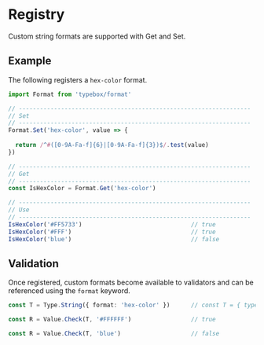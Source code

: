 # Registry

Custom string formats are supported with Get and Set.

## Example

The following registers a `hex-color` format.

```typescript
import Format from 'typebox/format'

// ------------------------------------------------------------------
// Set
// ------------------------------------------------------------------
Format.Set('hex-color', value => {
  
  return /^#([0-9A-Fa-f]{6}|[0-9A-Fa-f]{3})$/.test(value)
})

// ------------------------------------------------------------------
// Get
// ------------------------------------------------------------------
const IsHexColor = Format.Get('hex-color')

// ------------------------------------------------------------------
// Use
// ------------------------------------------------------------------
IsHexColor('#FF5733')                               // true
IsHexColor('#FFF')                                  // true
IsHexColor('blue')                                  // false

```

## Validation

Once registered, custom formats become available to validators and can be referenced using the `format` keyword.

```typescript
const T = Type.String({ format: 'hex-color' })      // const T = { type: 'string', format: 'hex-color' }

const R = Value.Check(T, '#FFFFFF')                 // true

const R = Value.Check(T, 'blue')                    // false
```